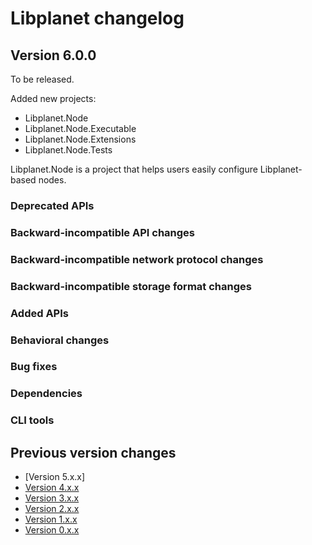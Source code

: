 Libplanet changelog
===================

Version 6.0.0
-------------

To be released.

Added new projects:
 -  Libplanet.Node
 -  Libplanet.Node.Executable
 -  Libplanet.Node.Extensions
 -  Libplanet.Node.Tests

Libplanet.Node is a project that helps users easily configure
Libplanet-based nodes.

### Deprecated APIs

### Backward-incompatible API changes

### Backward-incompatible network protocol changes

### Backward-incompatible storage format changes

### Added APIs

### Behavioral changes

### Bug fixes

### Dependencies

### CLI tools


Previous version changes
------------------------

 -  [Version 5.x.x]
 -  [Version 4.x.x]
 -  [Version 3.x.x]
 -  [Version 2.x.x]
 -  [Version 1.x.x]
 -  [Version 0.x.x]


[Version 4.x.x]: ./changes/v5.md
[Version 4.x.x]: ./changes/v4.md
[Version 3.x.x]: ./changes/v3.md
[Version 2.x.x]: ./changes/v2.md
[Version 1.x.x]: ./changes/v1.md
[Version 0.x.x]: ./changes/v0.md
